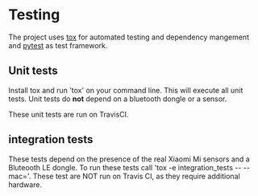 # Testing
The project uses [tox](https://tox.readthedocs.io/en/latest/) for automated testing and dependency mangement and 
[pytest](https://docs.pytest.org/en/latest/) as test framework.

## Unit tests
Install tox and run 'tox' on your command line. This will execute all unit tests. Unit tests do **not** depend on a 
bluetooth dongle or a sensor.

These unit tests are run on TravisCI.

## integration tests
These tests depend on the presence of the real Xiaomi Mi sensors and a Bluteooth LE dongle.
To run these tests call 'tox -e integration_tests -- --mac=<mac of your sensor>'. These test are NOT run on
Travis CI, as they require additional hardware.

